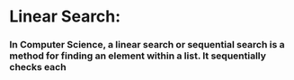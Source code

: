 # Linear Search:
### In Computer Science, a linear search or sequential search is a method for finding an element within a list. It sequentially checks each

